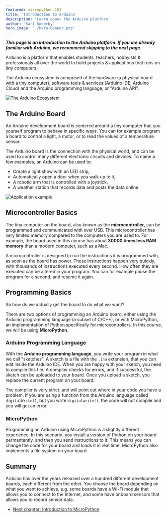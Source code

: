 ```yaml
---
featured: micropython-101
title: 'Introduction to Arduino'
description: 'Learn about the Arduino platform'
author: 'Karl Söderby'
hero_image: "./hero-banner.png"
---
```


***This page is an introduction to the Arduino platform. If you are already familiar with Arduino, we recommend skipping to the next page.***

Arduino is a platform that enables students, teachers, hobbyists & professionals all over the world to build projects & applications that runs on tiny computers.

The Arduino ecosystem is comprised of the hardware (a physical board with a tiny computer), software tools & services (Arduino IDE, Arduino Cloud) and the Arduino programming language, or "Arduino API".

![The Arduino Ecosystem]()

## The Arduino Board

An Arduino development board is centered around a tiny computer that you yourself program to behave in specific ways. You can for example program a board to control a light, a motor, or to read the values of a temperature sensor.

The Arduino board is the connection with the physical world, and can be used to control many different electronic circuits and devices. To name a few examples, an Arduino can be used to:
- Create a light show with an LED strip,
- Automatically open a door when you walk up to it,
- A robotic arm that is controlled with a joystick,
- A weather station that records data and posts the data online.

![Application example]()

## Microcontroller Basics

The tiny computer on the board, also known as the **microcontroller**, can be programmed and communicated with over USB. This microcontroller has very limited memory compared to the computers you are used to. For example, the board used in this course has about **30000 times less RAM memory** than a modern computer, such as a Mac.

A microcontroller is designed to run the instructions it is programmed with, as soon as the board has power. These instructions happen very quickly, with thousands of instructions executed every second. How often they are executed can be altered in your program. You can for example pause the program for a second, and resume it again.

## Programming Basics

So how do we actually get the board to do what we want?

There are two options of programming an Arduino board, either using the Arduino programming language (a subset of C/C++), or with MicroPython, an implementation of Python specifically for microcontrollers. In this course, we will be using **MicroPython**. 

### Arduino Programming Language

With the **Arduino programming language**, you write your program in what we call "sketches". A sketch is a file with the `.ino` extension, that you can edit inside the Arduino IDE. When you are happy with your sketch, you need to compile this file. A compiler checks for errors, and if successful, the sketch can be uploaded to your board. Once you upload a sketch, you replace the current program on your board.

The compiler is very strict, and will point out where in your code you have a problem. If you are using a function from the Arduino language called `digitalWrite()`, but you write `digitalwrite()`, the code will not compile and you will get an error.

### MicroPython

Programming an Arduino using MicroPython is a slightly different experience. In this scenario, you install a version of Python on your board permantently, and then you send instructions to it. This means you can change the code for your board and loads it in real time. MicroPython also implements a file system on your board.

## Summary

Arduino has over the years released over a hundred different development boards, each different from the other. You choose the board depending on what you want to achieve, e.g. some boards have a Wi-Fi module that allows you to connect to the Internet, and some have onboard sensors that allows you to record sensor data.

- [Next chapter: Introduction to MicroPython](/micropython-course/course/introduction-python)